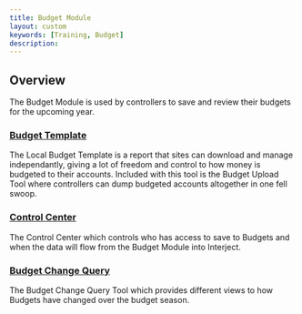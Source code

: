 ```yaml
---
title: Budget Module
layout: custom
keywords: [Training, Budget]
description: 
---
```


## Overview

The Budget Module is used by controllers to save and review their budgets for the upcoming year.

### [ Budget Template ](/bApps/InterjectTraining/Budget/BudgetTemplate.html)

The Local Budget Template is a report that sites can download and manage independantly, giving a lot of freedom and control to how money is budgeted to their accounts. Included with this tool is the Budget Upload Tool where controllers can dump budgeted accounts altogether in one fell swoop.

### [ Control Center ](/bApps/InterjectTraining/Budget/ControlCenter.html)

The Control Center which controls who has access to save to Budgets and when the data will flow from the Budget Module into Interject.

### [ Budget Change Query ](/bApps/InterjectTraining/Budget/BudgetChangeQuery.html)

The Budget Change Query Tool which provides different views to how Budgets have changed over the budget season.